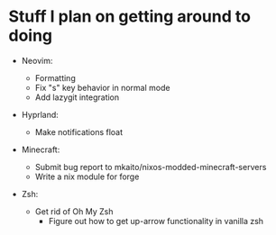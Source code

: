 # Stuff I plan on getting around to doing

+ Neovim:
  + Formatting
  + Fix "s" key behavior in normal mode
  + Add lazygit integration

+ Hyprland:
  + Make notifications float

+ Minecraft:
  + Submit bug report to mkaito/nixos-modded-minecraft-servers
  + Write a nix module for forge

+ Zsh:
  + Get rid of Oh My Zsh
    + Figure out how to get up-arrow functionality in vanilla zsh
